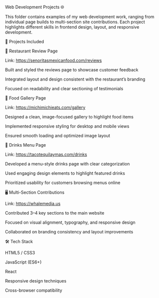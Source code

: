 Web Development Projects 🌐

This folder contains examples of my web development work, ranging from individual page builds to multi-section site contributions. Each project highlights different skills in frontend design, layout, and responsive development.

📂 Projects Included

🍴 Restaurant Review Page

Link: https://senoritasmexicanfood.com/reviews 

Built and styled the reviews page to showcase customer feedback

Integrated layout and design consistent with the restaurant’s branding

Focused on readability and clear sectioning of testimonials

📸 Food Gallery Page

Link: https://michimichieats.com/gallery

Designed a clean, image-focused gallery to highlight food items

Implemented responsive styling for desktop and mobile views

Ensured smooth loading and optimized image layout

🍹 Drinks Menu Page

Link: https://tacotequilaymas.com/drinks

Developed a menu-style drinks page with clear categorization

Used engaging design elements to highlight featured drinks

Prioritized usability for customers browsing menus online

🖥️ Multi-Section Contributions

Link: https://whalemedia.us

Contributed 3–4 key sections to the main website

Focused on visual alignment, typography, and responsive design

Collaborated on branding consistency and layout improvements

🛠️ Tech Stack

HTML5 / CSS3

JavaScript (ES6+)

React

Responsive design techniques

Cross-browser compatibility

